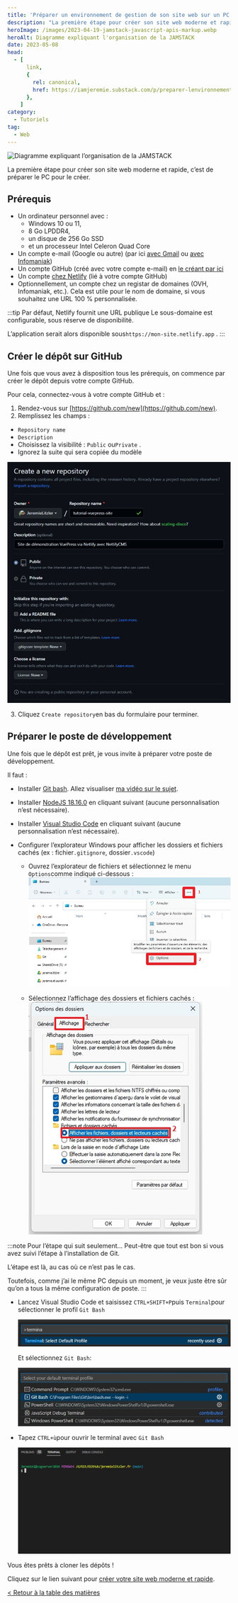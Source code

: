 ```yaml
---
title: 'Préparer un environnement de gestion de son site web sur un PC lambda en 2 étapes'
description: "La première étape pour créer son site web moderne et rapide, c'est de préparer le PC pour le créer."
heroImage: /images/2023-04-19-jamstack-javascript-apis-markup.webp
heroAlt: Diagramme expliquant l'organisation de la JAMSTACK
date: 2023-05-08
head:
  - [
      link,
      {
        rel: canonical,
        href: https://iamjeremie.substack.com/p/preparer-lenvironnement-pour-creer-son-site-web,
      },
    ]
category:
  - Tutoriels
tag:
  - Web
---
```


![Diagramme expliquant l’organisation de la JAMSTACK](/images/2023-04-19-jamstack-javascript-apis-markup.webp 'Image issue de l\'article ["New to Jamstack? Everything You Need to Know to Get Started"](https://snipcart.com/blog/jamstack) de Snipcart.')

La première étape pour créer son site web moderne et rapide, c’est de préparer le PC pour le créer.

<!-- more -->

## Prérequis

- Un ordinateur personnel avec :
  - Windows 10 ou 11,
  - 8 Go LPDDR4,
  - un disque de 256 Go SSD
  - et un processeur Intel Celeron Quad Core
- Un compte e-mail (Google ou autre) (par ici [avec Gmail](https://accounts.google.com/) ou [avec Infomaniak](https://www.infomaniak.com/fr/email-gratuit))
- Un compte GitHub (créé avec votre compte e-mail) en [le créant par ici](https://github.com/signup.)
- Un compte [chez Netlify](https://app.netlify.com/) (lié à votre compte GitHub)
- Optionnellement, un compte chez un registar de domaines (OVH, Infomaniak, etc.). Cela est utile pour le nom de domaine, si vous souhaitez une URL 100 % personnalisée.

:::tip Par défaut, Netlify fournit une URL publique
Le sous-domaine est configurable, sous réserve de disponibilité.

L’application serait alors disponible sous`https://mon-site.netlify.app` .
:::

## Créer le dépôt sur GitHub

Une fois que vous avez à disposition tous les prérequis, on commence par créer le dépôt depuis votre compte GitHub.

Pour cela, connectez-vous à votre compte GitHub et :

1. Rendez-vous sur [https://github.com/new](https://github.com/new).
2. Remplissez les champs :

- `Repository name`
- `Description`
- Choisissez la visibilité : `Public` ou`Private` .
- Ignorez la suite qui sera copiée du modèle

![Créer le dépôt sur GitHub](./images/creer-le-depot-sur-github.jpg)

3. Cliquez `Create repository`en bas du formulaire pour terminer.

## Préparer le poste de développement

Une fois que le dépôt est prêt, je vous invite à préparer votre poste de développement.

Il faut :

- Installer [Git bash](https://git-scm.com/downloads). Allez visualiser [ma vidéo sur le sujet](https://youtu.be/eHTZ-2qY19s).

- Installer [NodeJS 18.16.0](https://nodejs.org/en/blog/release/v18.16.0/) en cliquant suivant (aucune personnalisation n’est nécessaire).

- Installer [Visual Studio Code](https://code.visualstudio.com/download) en cliquant suivant (aucune personnalisation n’est nécessaire).

- Configurer l’explorateur Windows pour afficher les dossiers et fichiers cachés (ex : fichier`.gitignore`, dossier`.vscode`)

  - Ouvrez l’explorateur de fichiers et sélectionnez le menu `Options`comme indiqué ci-dessous :
    ![Ouvrir les options de visualisation des dossiers](./images/ouvrir-les-options-de-visualisation-des-dossiers.jpg)

  - Sélectionnez l’affichage des dossiers et fichiers cachés :
    ![Sélectionner l’option d’afficher les fichiers et dossiers cachés.](./images/selectionner-loption-dafficher-les-fichiers-et-dossiers-caches.jpg)

:::note Pour l’étape qui suit seulement…
Peut-être que tout est bon si vous avez suivi l’étape à l’installation de Git.

L’étape est là, au cas où ce n’est pas le cas.

Toutefois, comme j’ai le même PC depuis un moment, je veux juste être sûr qu’on a tous la même configuration de poste.
:::

- Lancez Visual Studio Code et saisissez `CTRL+SHIFT+P`puis `Terminal`pour sélectionner le profil `Git Bash`

  ![Changer le profil du terminal](./images/changer-le-profil-du-terminal.jpg)

  Et sélectionnez `Git Bash`:

  ![Sélectionner git bash](./images/selectionner-git-bash.jpg)

- Tapez `CTRL+ù`pour ouvrir le terminal avec `Git Bash`

  ![Le terminal est lancé avec Git Bash](./images/le-terminal-est-lance-avec-git-bash.jpg)

Vous êtes prêts à cloner les dépôts !

Cliquez sur le lien suivant pour [créer votre site web moderne et rapide](../creer-son-site-moderne-rapide/README.md).

[< Retour à la table des matières](../comment-realiser-son-site-moderne-et-rapide/README.md)
